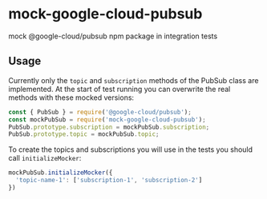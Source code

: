 # mock-google-cloud-pubsub
mock @google-cloud/pubsub npm package in integration tests


## Usage

Currently only the `topic` and `subscription` methods of the PubSub class are implemented.
At the start of test running you can overwrite the real methods with these mocked versions:

```js
const { PubSub } = require('@google-cloud/pubsub');
const mockPubSub = require('mock-google-cloud-pubsub');
PubSub.prototype.subscription = mockPubSub.subscription;
PubSub.prototype.topic = mockPubSub.topic;
```

To create the topics and subscriptions you will use in the tests you should call `initializeMocker`:

```js
mockPubSub.initializeMocker({
  'topic-name-1': ['subscription-1', 'subscription-2']
})
```
